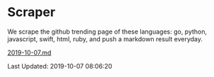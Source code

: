 # Scraper

We scrape the github trending page of these languages: go, python, javascript, swift, html, ruby, and push a markdown result everyday.

[2019-10-07.md](https://github.com/henson/Scraper/blob/master/2019-10-07.md)

Last Updated: 2019-10-07 08:06:20